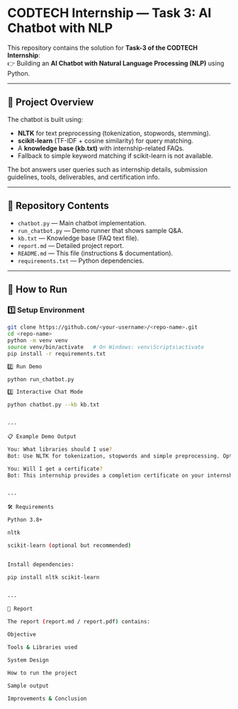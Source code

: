 # CODTECH Internship — Task 3: AI Chatbot with NLP

This repository contains the solution for **Task-3 of the CODTECH Internship**:  
👉 Building an **AI Chatbot with Natural Language Processing (NLP)** using Python.

---

## 📌 Project Overview
The chatbot is built using:
- **NLTK** for text preprocessing (tokenization, stopwords, stemming).
- **scikit-learn** (TF-IDF + cosine similarity) for query matching.
- A **knowledge base (kb.txt)** with internship-related FAQs.
- Fallback to simple keyword matching if scikit-learn is not available.

The bot answers user queries such as internship details, submission guidelines, tools, deliverables, and certification info.

---

## 📂 Repository Contents
- `chatbot.py` — Main chatbot implementation.  
- `run_chatbot.py` — Demo runner that shows sample Q&A.  
- `kb.txt` — Knowledge base (FAQ text file).  
- `report.md` — Detailed project report.  
- `README.md` — This file (instructions & documentation).  
- `requirements.txt` — Python dependencies.  

---

## 🚀 How to Run

### 1️⃣ Setup Environment
```bash
git clone https://github.com/<your-username>/<repo-name>.git
cd <repo-name>
python -m venv venv
source venv/bin/activate   # On Windows: venv\Scripts\activate
pip install -r requirements.txt

2️⃣ Run Demo

python run_chatbot.py

3️⃣ Interactive Chat Mode

python chatbot.py --kb kb.txt


---

📋 Example Demo Output

You: What libraries should I use?
Bot: Use NLTK for tokenization, stopwords and simple preprocessing. Optionally use scikit-learn TfidfVectorizer for similarity.

You: Will I get a certificate?
Bot: This internship provides a completion certificate on your internship end date.


---

🛠 Requirements

Python 3.8+

nltk

scikit-learn (optional but recommended)


Install dependencies:

pip install nltk scikit-learn


---

📜 Report

The report (report.md / report.pdf) contains:

Objective

Tools & Libraries used

System Design

How to run the project

Sample output

Improvements & Conclusion

